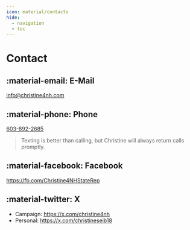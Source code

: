 ```yaml
---
icon: material/contacts
hide:
  - navigation
  - toc
---
```


# Contact

## :material-email: E-Mail

[info@christine4nh.com](mailto:info@christine4nh.com)

## :material-phone: Phone

[603-892-2685](tel:1-603-892-2685)

> Texting is better than calling, but Christine will always return calls promptly.

## :material-facebook: Facebook

<https://fb.com/Christine4NHStateRep>

## :material-twitter: X

- Campaign: <https://x.com/christine4nh>
- Personal: <https://x.com/christineseib18>
